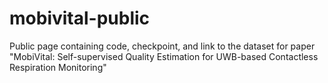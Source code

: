 # mobivital-public
Public page containing code, checkpoint, and link to the dataset for paper "MobiVital: Self-supervised Quality Estimation for UWB-based Contactless Respiration Monitoring"
